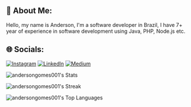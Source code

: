 ## 💫 About Me:
Hello, my name is Anderson, I'm a software developer in Brazil, 
I have 7+ year of experience in software development using Java, PHP, Node.js etc.


## 🌐 Socials:
[![Instagram](https://img.shields.io/badge/Instagram-%23E4405F.svg?logo=Instagram&logoColor=white)](https://www.instagram.com/c137anderson) 
[![LinkedIn](https://img.shields.io/badge/LinkedIn-%230077B5.svg?logo=linkedin&logoColor=white)](https://www.linkedin.com/in/devanderson/)
[![Medium](https://img.shields.io/badge/Medium-12100E?logo=medium&logoColor=white)](https://medium.com/@andersongomes001) 

![andersongomes001's Stats](https://github-readme-stats.vercel.app/api?username=andersongomes001&theme=vue-dark&show_icons=true&hide_border=false&count_private=true)

![andersongomes001's Streak](https://github-readme-streak-stats.herokuapp.com/?user=andersongomes001&theme=vue-dark&hide_border=false)

![andersongomes001's Top Languages](https://github-readme-stats.vercel.app/api/top-langs/?username=andersongomes001&theme=vue-dark&show_icons=true&hide_border=false&layout=compact)

